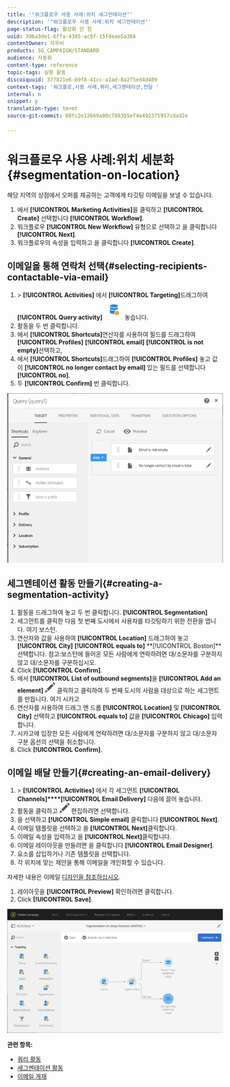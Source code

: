 ```yaml
---
title: '"워크플로우 사용 사례:위치 세그먼테이션"'
description: '"워크플로우 사용 사례:위치 세그먼테이션"'
page-status-flag: 활성화 안 함
uuid: 396a3de1-6ffa-4385-ac9f-15fdeae5a366
contentOwner: 자우비
products: SG_CAMPAIGN/STANDARD
audience: 자동화
content-type: reference
topic-tags: 실행 활동
discoiquuid: 377821e6-69f8-41cc-a1ad-8a2f5ed4d409
context-tags: '워크플로,사용 사례,쿼리,세그멘테이션,전달 '
internal: n
snippet: y
translation-type: tm+mt
source-git-commit: 00fc2e12669a00c788355ef4e492375957cdad2e

---
```



# 워크플로우 사용 사례:위치 세분화 {#segmentation-on-location}

해당 지역의 상점에서 오퍼를 제공하는 고객에게 타깃팅 이메일을 보낼 수 있습니다.

1. 에서 **[!UICONTROL Marketing Activities]**&#x200B;을 클릭하고 **[!UICONTROL Create]** 선택합니다 **[!UICONTROL Workflow]**.
1. 워크플로우 **[!UICONTROL New Workflow]** 유형으로 선택하고 을 클릭합니다 **[!UICONTROL Next]**.
1. 워크플로우의 속성을 입력하고 을 클릭합니다 **[!UICONTROL Create]**.

## 이메일을 통해 연락처 선택{#selecting-recipients-contactable-via-email}

1. &gt; **[!UICONTROL Activities]** 에서 **[!UICONTROL Targeting]**&#x200B;드래그하여 **[!UICONTROL Query activity]** ![](assets/query.png)놓습니다.
1. 활동을 두 번 클릭합니다.
1. 에서 **[!UICONTROL Shortcuts]**&#x200B;연산자를 사용하여 필드를 드래그하여 **[!UICONTROL Profiles]** **[!UICONTROL email]** **[!UICONTROL is not empty]**&#x200B;선택하고,
1. 에서 **[!UICONTROL Shortcuts]**&#x200B;드래그하여 **[!UICONTROL Profiles]** 놓고 값이 **[!UICONTROL no longer contact by email]** 있는 필드를 선택합니다 **[!UICONTROL no]**.
1. 두 **[!UICONTROL Confirm]** 번 클릭합니다.

![](assets/wf-complement-query.png)

## 세그멘테이션 활동 만들기{#creating-a-segmentation-activity}

1. 활동을 드래그하여 놓고 두 번 클릭합니다. **[!UICONTROL Segmentation]**
1. 세그먼트를 클릭한 다음 첫 번째 도시에서 사용자를 타깃팅하기 위한 전환을 엽니다. 여기 보스턴.
1. 연산자와 값을 사용하여 **[!UICONTROL Location]** 드래그하여 놓고 **[!UICONTROL City]** **[!UICONTROL equals to]** **[!UICONTROL Boston]**선택합니다.
참고:보스턴에 들어온 모든 사람에게 연락하려면 대/소문자를 구분하지 않고 대/소문자를 구분하십시오.
1. Click **[!UICONTROL Confirm]**.
1. 에서 **[!UICONTROL List of outbound segments]**&#x200B;을 **[!UICONTROL Add an element]** ![](assets/edit_darkgrey-24px.png) 클릭하고 클릭하여 두 번째 도시의 사람을 대상으로 하는 세그먼트를 만듭니다. 여기 시카고
1. 연산자를 사용하여 드래그 앤 드롭 **[!UICONTROL Location]** 및 **[!UICONTROL City]** 선택하고 **[!UICONTROL equals to]** 값을 **[!UICONTROL Chicago]** 입력합니다.
1. 시카고에 입장한 모든 사람에게 연락하려면 대/소문자를 구분하지 않고 대/소문자 구분 옵션의 선택을 취소합니다.
1. Click **[!UICONTROL Confirm]**.

## 이메일 배달 만들기{#creating-an-email-delivery}

1. &gt; **[!UICONTROL Activities]** 에서 각 세그먼트 **[!UICONTROL Channels]****[!UICONTROL Email Delivery]** 다음에 끌어 놓습니다.
1. 활동을 클릭하고 ![](assets/edit_darkgrey-24px.png) 편집하려면 선택합니다.
1. 을 선택하고 **[!UICONTROL Simple email]** 클릭합니다 **[!UICONTROL Next]**.
1. 이메일 템플릿을 선택하고 을 **[!UICONTROL Next]**&#x200B;클릭합니다.
1. 이메일 속성을 입력하고 을 **[!UICONTROL Next]**&#x200B;클릭합니다.
1. 이메일 레이아웃을 만들려면 을 클릭합니다 **[!UICONTROL Email Designer]**.
1. 요소를 삽입하거나 기존 템플릿을 선택합니다.
1. 각 위치에 맞는 제안을 통해 이메일을 개인화할 수 있습니다.

자세한 내용은 이메일 [디자인을 참조하십시오](../../designing/using/designing-from-scratch.md#designing-an-email-content-from-scratch).

1. 레이아웃을 **[!UICONTROL Preview]** 확인하려면 클릭합니다.
1. Click **[!UICONTROL Save]**.

![](assets/wf-segmentation-location.png)

**관련 항목:**

* [쿼리 활동](../../automating/using/query.md)
* [세그멘테이션 활동](../../automating/using/segmentation.md)
* [이메일 게재](../../automating/using/email-delivery.md)
